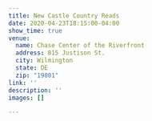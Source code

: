 ```yaml
---
title: New Castle Country Reads
date: 2020-04-23T18:15:00-04:00
show_time: true
venue:
  name: Chase Center of the Riverfront
  address: 815 Justison St.
  city: Wilmington
  state: DE
  zip: "19801"
link: ''
description: ''
images: []

---
```

